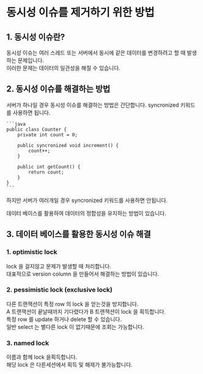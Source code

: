 # 동시성 이슈를 제거하기 위한 방법

## 1. 동시성 이슈란?

동시성 이슈는 여러 스레드 또는 서버에서 동시에 같은 데이터를 변경하려고 할 때 발생하는 문제입니다.    
이러한 문제는 데이터의 일관성을 해칠 수 있습니다.

## 2. 동시성 이슈를 해결하는 방법

서버가 하나일 경우 동시성 이슈를 해결하는 방법은 간단합니다.
syncronized 키워드를 사용하면 됩니다.


    ```java
    public class Counter {
        private int count = 0;
    
        public syncronized void increment() {
            count++;
        }
    
        public int getCount() {
            return count;
        }
    }
    ```
하지만 서버가 여러개일 경우 syncronized 키워드를 사용하면 안됩니다.

데이터 베이스를 활용하여 데이터의 정합성을 유지하는 방법이 있습니다.

## 3. 데이터 베이스를 활용한 동시성 이슈 해결

### 1. optimistic lock
   
lock 을 걸지않고 문제가 발생할 때 처리합니다.   
대표적으로 version column 을 만들어서 해결하는 방법이 있습니다.

### 2. pessimistic lock (exclusive lock)


다른 트랜잭션이 특정 row 의 lock 을 얻는것을 방지합니다.   
A 트랜잭션이 끝날때까지 기다렸다가 B 트랜잭션이 lock 을 획득합니다.   
특정 row 를 update 하거나 delete 할 수 있습니다.   
일반 select 는 별다른 lock 이 없기때문에 조회는 가능합니다.


### 3. named lock

이름과 함께 lock 을획득합니다.   
해당 lock 은 다른세션에서 획득 및 해제가 불가능합니다.
